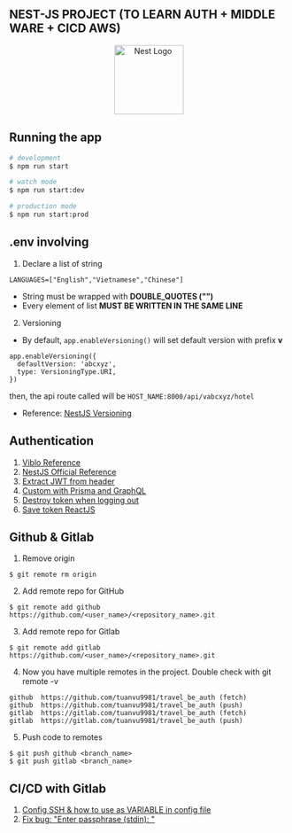 ## NEST-JS PROJECT (TO LEARN AUTH + MIDDLE WARE + CICD AWS)

<p align="center">
  <img src="https://nestjs.com/img/logo-small.svg" width="125" alt="Nest Logo" />
</p>


## Running the app
```bash
# development
$ npm run start

# watch mode
$ npm run start:dev

# production mode
$ npm run start:prod
```

## .env involving
1. Declare a list of string
```
LANGUAGES=["English","Vietnamese","Chinese"]
```
- String must be wrapped with **DOUBLE_QUOTES ("")**
- Every element of list **MUST BE WRITTEN IN THE SAME LINE**

2. Versioning
- By default, ```app.enableVersioning()``` will set default version with prefix **v**
```
app.enableVersioning({
  defaultVersion: 'abcxyz',
  type: VersioningType.URI,
})
```
then, the api route called will be ```HOST_NAME:8000/api/vabcxyz/hotel```
- Reference: [NestJS Versioning](https://docs.nestjs.com/techniques/versioning)

## Authentication
1. [Viblo Reference](https://viblo.asia/p/xac-thuc-nguoi-dung-trong-nestjs-su-dung-passport-jwt-924lJB7blPM)
2. [NestJS Official Reference](https://docs.nestjs.com/security/authentication#implementing-passport-local)
3. [Extract JWT from header](https://stackoverflow.com/questions/57833669/how-to-get-jwt-token-from-headers-in-controller)
4. [Custom with Prisma and GraphQL](https://github.com/vladwulf/nestjs-jwts/blob/main/src/prisma/prisma.service.ts)
5. [Destroy token when logging out](https://stackoverflow.com/questions/37959945/how-to-destroy-jwt-tokens-on-logout)
6. [Save token ReactJS](https://stackoverflow.com/questions/48983708/where-to-store-access-token-in-react-js)

## Github & Gitlab
1. Remove origin
```
$ git remote rm origin
```
2. Add remote repo for GitHub
```
$ git remote add github https://github.com/<user_name>/<repository_name>.git
```
3. Add remote repo for Gitlab
```
$ git remote add gitlab https://github.com/<user_name>/<repository_name>.git
```
4. Now you have multiple remotes in the project. Double check with git remote -v
```
github	https://github.com/tuanvu9981/travel_be_auth (fetch)
github	https://github.com/tuanvu9981/travel_be_auth (push)
gitlab	https://gitlab.com/tuanvu9981/travel_be_auth (fetch)
gitlab	https://gitlab.com/tuanvu9981/travel_be_auth (push)
```
5. Push code to remotes
```
$ git push github <branch_name>
$ git push gitlab <branch_name>
```

## CI/CD with Gitlab
1. [Config SSH & how to use as VARIABLE in config file](https://docs.gitlab.com/ee/ci/ssh_keys/)
2. [Fix bug: "Enter passphrase (stdin): "](https://techsparx.com/software-development/gitlab-ci-enter-passphrase.html)